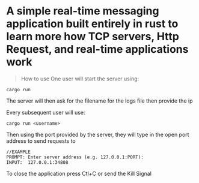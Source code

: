 # A simple real-time messaging application built entirely in rust to learn more how TCP servers, Http Request, and real-time applications work

> How to use
One user will start the server using:
```
cargo run
```

The server will then ask for the filename for the logs file then provide the ip

Every subsequent user will use: 
```
cargo run <username>
```

Then using the port provided by the server, they will type in the open port address to send requests to
```
//EXAMPLE
PROMPT: Enter server address (e.g. 127.0.0.1:PORT):
INPUT:  127.0.0.1:34808
```

To close the application press Ctl+C or send the Kill Signal
